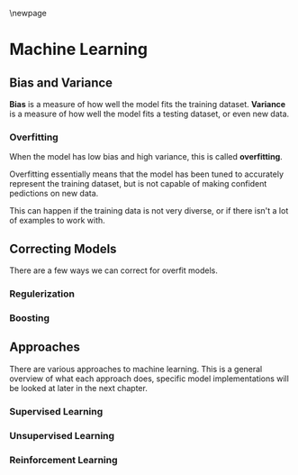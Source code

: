 \newpage

# Machine Learning

## Bias and Variance

**Bias** is a measure of how well the model fits the training dataset. **Variance** is a measure of how well the model fits a testing dataset, or even new data.

### Overfitting

When the model has low bias and high variance, this is called **overfitting**.

Overfitting essentially means that the model has been tuned to accurately represent the training dataset, but is not capable of making confident pedictions on new data.

This can happen if the training data is not very diverse, or if there isn't a lot of examples to work with.

## Correcting Models

There are a few ways we can correct for overfit models.

### Regulerization

### Boosting

## Approaches

There are various approaches to machine learning. This is a general overview of what each approach does, specific model implementations will be looked at later in the next chapter.

### Supervised Learning

### Unsupervised Learning

### Reinforcement Learning
